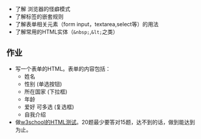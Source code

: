 * 了解 浏览器的怪癖模式
* 了解标签的嵌套规则
* 了解表单相关元素（form input，textarea,select等）的用法
* 了解常用的HTML实体（`&nbsp;`,`&lt;`之类）

## 作业
* 写一个表单的HTML。表单的内容包括：
	* 姓名
	* 性别 (单选按钮)
	* 所在国家 (下拉框)
	* 年龄　
	* 爱好 可多选 (复选框)
	* 自我介绍
* 做[w3school的HTML测试](http://www.w3school.com.cn/html/html_quiz.asp)。20题最少要答对15题，达不到的话，做到能达到为止。
